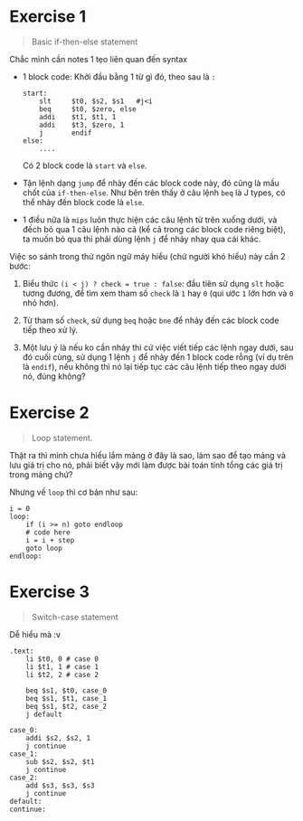 # Exercise 1

> Basic if-then-else statement

Chắc mình cần notes 1 tẹo liên quan đến syntax

+ 1 block code: Khởi đầu bằng 1 từ gì đó, theo sau là `:`

    ```
    start:
        slt 	$t0, $s2, $s1	#j<i
        beq 	$t0, $zero, else            
        addi	$t1, $t1, 1
        addi 	$t3, $zero, 1
        j		endif
    else:
        ....
    ```
    Có 2 block code là `start` và `else`.

+ Tận lệnh dạng `jump` để nhảy đến các block code này, đó cũng là mấu chốt của `if-then-else`. Như bên trên thấy ở câu lệnh `beq` là J types, có thể nhảy đến block code là `else`.

+ 1 điều nữa là `mips` luôn thực hiện các câu lệnh từ trên xuống dưới, và đếch bỏ qua 1 câu lệnh nào cả (kể cả trong các block code riêng biệt), ta muốn bỏ qua thì phải dùng lệnh `j` để nhảy nhay qua cái khác.

Việc so sánh trong thứ ngôn ngữ máy hiểu (chứ người khó hiểu) này cần 2 bước:

1. Biểu thức `(i < j) ? check = true : false`: đầu tiên sử dụng `slt` hoặc tương đương, để tìm xem tham số `check` là `1` hay `0` (qui ước `1` lớn hơn và `0` nhỏ hơn). 

2. Từ tham số `check`, sử dụng `beq` hoặc `bne` để nhảy đến các block code tiếp theo xử lý. 

3. Một lưu ý là nếu ko cần nhảy thì cứ việc viết tiếp các lệnh ngay dưới, sau đó cuối cùng, sử dụng 1 lệnh `j` để nhảy đến 1 block code rỗng (ví dụ trên là `endif`), nếu không thì nó lại tiếp tục các câu lệnh tiếp theo ngay dưới nó, đúng không?

# Exercise 2

> Loop statement. 

Thật ra thì mình chưa hiểu lắm mảng ở đây là sao, làm sao để tạo mảng và lưu giá trị cho nó, phải biết vậy mới làm được bài toán tính tổng các giá trị trong mảng chứ?

Nhưng về `loop` thì cơ bản như sau:

```
i = 0 
loop:  
    if (i >= n) goto endloop 
    # code here
    i = i + step
    goto loop 
endloop: 
```

# Exercise 3

> Switch-case statement

Dễ hiểu mà :v

```
.text:
    li $t0, 0 # case 0
	li $t1, 1 # case 1
	li $t2, 2 # case 2
	
	beq $s1, $t0, case_0
	beq $s1, $t1, case_1
	beq $s1, $t2, case_2
	j default
	
case_0: 
	addi $s2, $s2, 1
	j continue
case_1:
	sub $s2, $s2, $t1
	j continue
case_2:
	add $s3, $s3, $s3
	j continue
default:
continue:
```
